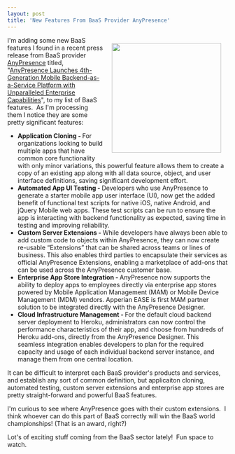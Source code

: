 ```yaml
---
layout: post
title: 'New Features From BaaS Provider AnyPresence'
---
```

<p><a href="http://www.anypresence.com/" target="_blank"><img style="padding: 15px;" src="http://kinlane-productions.s3.amazonaws.com/api-evangelist-site/company/anypresense_logo_New.png" alt="" width="250" align="right" /></a></p>
<p>I'm adding some new BaaS features I found in a recent press release from BaaS provider <a title="AnyPresence" href="http://www.anypresence.com/">AnyPresence</a> titled, "<a href="http://www.anypresence.com/press-release/AnyPresence_Launches_4th-Generation_Mobile_Backend_as_a_Service_Platform.php">AnyPresence Launches 4th-Generation Mobile Backend-as-a-Service Platform with Unparalleled Enterprise Capabilities</a>", to my list of BaaS features. &nbsp;As I'm processing them I notice they are some pretty significant features:</p>
<ul class="mainlist">
<li><strong>Application Cloning -&nbsp;</strong>For organizations looking to build multiple apps that have common core functionality with only minor variations, this powerful feature allows them to create a copy of an existing app along with all data source, object, and user interface definitions, saving significant development effort.</li>
<li><strong>Automated App UI Testing -&nbsp;</strong>Developers who use AnyPresence to generate a starter mobile app user interface (UI), now get the added benefit of functional test scripts for native iOS, native Android, and jQuery Mobile web apps. These test scripts can be run to ensure the app is interacting with backend functionality as expected, saving time in testing and improving reliability.</li>
<li><strong>Custom Server Extensions -&nbsp;</strong>While developers have always been able to add custom code to objects within AnyPresence, they can now create re-usable &ldquo;Extensions&rdquo; that can be shared across teams or lines of business. This also enables third parties to encapsulate their services as official AnyPresence Extensions, enabling a marketplace of add-ons that can be used across the AnyPresence customer base.</li>
<li><strong>Enterprise App Store Integration -&nbsp;</strong>AnyPresence now supports the ability to deploy apps to employees directly via enterprise app stores powered by Mobile Application Management (MAM) or Mobile Device Management (MDM) vendors. Apperian EASE is first MAM partner solution to be integrated directly with the AnyPresence Designer.</li>
<li><strong>Cloud Infrastructure Management -&nbsp;</strong>For the default cloud backend server deployment to Heroku, administrators can now control the performance characteristics of their app, and choose from hundreds of Heroku add-ons, directly from the AnyPresence Designer. This seamless integration enables developers to plan for the required capacity and usage of each individual backend server instance, and manage them from one central location.</li>
</ul>
<p>It can be difficult to interpret each BaaS provider's products and services, and establish any sort of common definition, but applicaiton cloning, automated testing, custom server extensions and enterprise app stores are pretty straight-forward and powerful BaaS features.</p>
<p>I'm curious to see where AnyPresence goes with their custom extensions. &nbsp;I think whoever can do this part of BaaS correctly will win the BaaS world championships! (That is an award, right?)</p>
<p>Lot's of exciting stuff coming from the BaaS sector lately! &nbsp;Fun space to watch.</p>